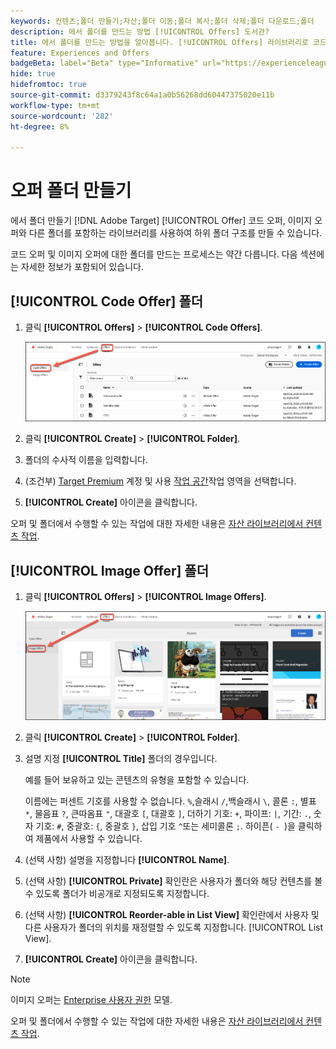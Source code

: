 ```yaml
---
keywords: 컨텐츠;폴더 만들기;자산;폴더 이동;폴더 복사;폴더 삭제;폴더 다운로드;폴더
description: 에서 폴더를 만드는 방법 [!UICONTROL Offers] 도서관?
title: 에서 폴더를 만드는 방법을 알아봅니다. [!UICONTROL Offers] 라이브러리로 코드 및 이미지 오퍼와 기타 폴더를 보관할 수 있습니다.
feature: Experiences and Offers
badgeBeta: label="Beta" type="Informative" url="https://experienceleague.adobe.com/docs/target/using/introduction/intro.html#beta newtab=true" tooltip=" [!DNL Adobe Target]의 Beta 기능"
hide: true
hidefromtoc: true
source-git-commit: d3379243f8c64a1a0b56268dd60447375020e11b
workflow-type: tm+mt
source-wordcount: '282'
ht-degree: 8%

---
```


# 오퍼 폴더 만들기

에서 폴더 만들기 [!DNL Adobe Target] [!UICONTROL Offer] 코드 오퍼, 이미지 오퍼와 다른 폴더를 포함하는 라이브러리를 사용하여 하위 폴더 구조를 만들 수 있습니다.

코드 오퍼 및 이미지 오퍼에 대한 폴더를 만드는 프로세스는 약간 다릅니다. 다음 섹션에는 자세한 정보가 포함되어 있습니다.

## [!UICONTROL Code Offer] 폴더

1. 클릭 **[!UICONTROL Offers]** > **[!UICONTROL Code Offers]**.

   ![코드 오퍼 탭](/help/main/c-experiences/c-manage-content/assets/code-offers-tab-new.png)

1. 클릭 **[!UICONTROL Create]** > **[!UICONTROL Folder]**.

1. 폴더의 수사적 이름을 입력합니다.

1. (조건부) [Target Premium](/help/main/c-intro/intro.md#premium) 계정 및 사용 [작업 공간](/help/main/administrating-target/c-user-management/property-channel/properties-overview.md##section_B82EB409B67C4D9D9D20CE30E48DB1DC)작업 영역을 선택합니다.

1. **[!UICONTROL Create]** 아이콘을 클릭합니다.

오퍼 및 폴더에서 수행할 수 있는 작업에 대한 자세한 내용은 [자산 라이브러리에서 컨텐츠 작업](/help/main/c-experiences/c-manage-content/assets-working.md).

## [!UICONTROL Image Offer] 폴더

1. 클릭 **[!UICONTROL Offers]** > **[!UICONTROL Image Offers]**.

   ![이미지 오퍼 탭](/help/main/c-experiences/c-manage-content/assets/image-offers-tab-new.png)

1. 클릭 **[!UICONTROL Create]** > **[!UICONTROL Folder]**.
1. 설명 지정 **[!UICONTROL Title]** 폴더의 경우입니다.

   예를 들어 보유하고 있는 콘텐츠의 유형을 포함할 수 있습니다.

   이름에는 퍼센트 기호를 사용할 수 없습니다. `%`,슬래시 `/`,백슬래시 `\`, 콜론 `:`, 별표 `*`, 물음표 `?`, 큰따옴표 `"`, 대괄호 `[`, 대괄호 `]`, 더하기 기호: `+`, 파이프: `|`, 기간: `.`, 숫자 기호: `#`, 중괄호: `{`, 중괄호 `}`, 삽입 기호 `^`또는 세미콜론 `;`. 하이픈( `- `)을 클릭하여 제품에서 사용할 수 있습니다.

1. (선택 사항) 설명을 지정합니다 **[!UICONTROL Name]**.
1. (선택 사항) **[!UICONTROL Private]** 확인란은 사용자가 폴더와 해당 컨텐츠를 볼 수 있도록 폴더가 비공개로 지정되도록 지정합니다.

1. (선택 사항) **[!UICONTROL Reorder-able in List View]** 확인란에서 사용자 및 다른 사용자가 폴더의 위치를 재정렬할 수 있도록 지정합니다. [!UICONTROL List View].

1. **[!UICONTROL Create]** 아이콘을 클릭합니다.

>[!NOTE]
>
>이미지 오퍼는 [Enterprise 사용자 권한](/help/main/administrating-target/c-user-management/property-channel/property-channel.md) 모델.

오퍼 및 폴더에서 수행할 수 있는 작업에 대한 자세한 내용은 [자산 라이브러리에서 컨텐츠 작업](/help/main/c-experiences/c-manage-content/assets-working.md).
